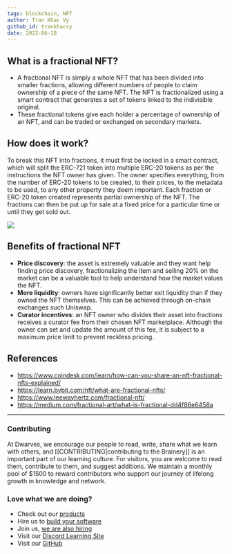 ```yaml
---
tags: blockchain, NFT
author: Tran Khac Vy
github_id: trankhacvy
date: 2022-06-18
---
```


## What is a fractional NFT?

- A fractional NFT is simply a whole NFT that has been divided into smaller fractions, allowing different numbers of people to claim ownership of a piece of the same NFT. The NFT is fractionalized using a smart contract that generates a set of tokens linked to the indivisible original.
- These fractional tokens give each holder a percentage of ownership of an NFT, and can be traded or exchanged on secondary markets.

## How does it work?

To break this NFT into fractions, it must first be locked in a smart contract, which will split the ERC-721 token into multiple ERC-20 tokens as per the instructions the NFT owner has given. The owner specifies everything, from the number of ERC-20 tokens to be created, to their prices, to the metadata to be used, to any other property they deem important. Each fraction or ERC-20 token created represents partial ownership of the NFT. The fractions can then be put up for sale at a fixed price for a particular time or until they get sold out.

![](_assets/Y8tFCaq.png)

## Benefits of fractional NFT

- **Price discovery**: the asset is extremely valuable and they want help finding price discovery, fractionalizing the item and selling 20% on the market can be a valuable tool to help understand how the market values the NFT.
- **More liquidity**: owners have significantly better exit liquidity than if they owned the NFT themselves. This can be achieved through on-chain exchanges such Uniswap.
- **Curator incentives**: an NFT owner who divides their asset into fractions receives a curator fee from their chosen NFT marketplace. Although the owner can set and update the amount of this fee, it is subject to a maximum price limit to prevent reckless pricing.

## References

- https://www.coindesk.com/learn/how-can-you-share-an-nft-fractional-nfts-explained/
- https://learn.bybit.com/nft/what-are-fractional-nfts/
- https://www.leewayhertz.com/fractional-nft/
- https://medium.com/fractional-art/what-is-fractional-dd4f86e6458a


---
<!-- CTA -->
### Contributing

At Dwarves, we encourage our people to read, write, share what we learn with others, and [[CONTRIBUTING|contributing to the Brainery]] is an important part of our learning culture. For visitors, you are welcome to read them, contribute to them, and suggest additions. We maintain a monthly pool of $1500 to reward contributors who support our journey of lifelong growth in knowledge and network.

### Love what we are doing?

- Check out our [products](https://superbits.co)
- Hire us to [build your software](https://d.foundation)
- Join us, [we are also hiring](https://github.com/dwarvesf/WeAreHiring)
- Visit our [Discord Learning Site](https://discord.gg/dzNBpNTVEZ)
- Visit our [GitHub](https://github.com/dwarvesf)